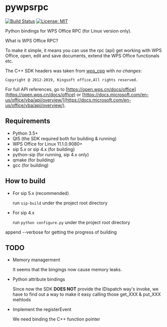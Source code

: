 # pywpsrpc

[![Build Status](https://travis-ci.org/timxx/pywpsrpc.svg?branch=master)](https://travis-ci.org/timxx/pywpsrpc)
[![License: MIT](https://img.shields.io/badge/License-MIT-yellow.svg)](https://opensource.org/licenses/MIT)

Python bindings for WPS Office RPC (for Linux version only).

What is WPS Office RPC?

To make it simple, it means you can use the rpc (api) get working with WPS Office,
open, edit and save documents,
extend the WPS Office functionals etc.

The C++ SDK headers was taken from [wps_cpp](https://dev.tencent.com/u/zouyingfeng/p/wps/git/tree/master/cpp) with *no changes*:
```
Copyright @ 2012-2019, Kingsoft office,All rights reserved.
```

For full API references, go to [https://open.wps.cn/docs/office](https://open.wps.cn/docs/office)
or [https://docs.microsoft.com/en-us/office/vba/api/overview/](https://docs.microsoft.com/en-us/office/vba/api/overview/).


## Requirements
  - Python 3.5+
  - Qt5 (the SDK required both for building & running)
  - WPS Office for Linux 11.1.0.9080+
  - sip 5.x or sip 4.x (for building)
  - python-sip (for running, sip 4.x only)
  - qmake (for building)
  - gcc (for building)

## How to build
  - For sip 5.x (recommended)

    run `sip-build` under the project root directory

  - For sip 4.x

    run `python configure.py` under the project root directory

  append --verbose for getting the progress of building

## TODO

- Memory managerment

  It seems that the bingings now cause memory leaks.

- Python attribute bindings

  Since now the SDK **DOES NOT** provide the IDispatch way's invoke, we have to find out a way to make it easy calling those get_XXX & put_XXX mehtods

- Implement the registerEvent

  We need binding the C++ function pointer
